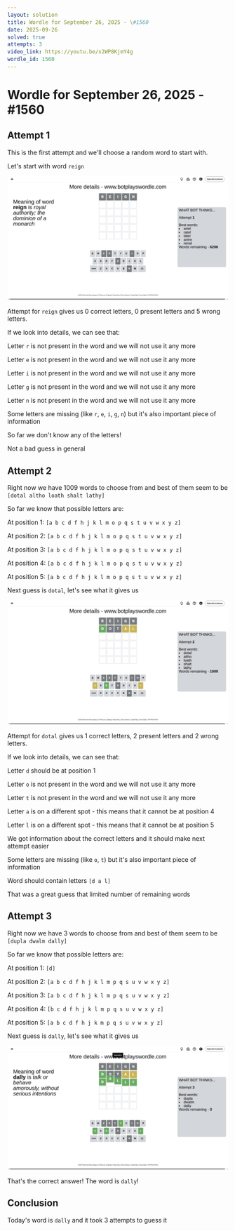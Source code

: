 ```yaml
---
layout: solution
title: Wordle for September 26, 2025 - \#1560
date: 2025-09-26
solved: true
attempts: 3
video_link: https://youtu.be/x2WP8KjmY4g
wordle_id: 1560
---
```


# Wordle for September 26, 2025 - \#1560

## Attempt 1

This is the first attempt and we'll choose a random word to start with.

Let's start with word `reign`

![Attempt 1](2025-09-26/attempt-1.png)

Attempt for `reign` gives us 0 correct letters, 0 present letters and 5 wrong letters.

If we look into details, we can see that:

Letter `r` is not present in the word and we will not use it any more

Letter `e` is not present in the word and we will not use it any more

Letter `i` is not present in the word and we will not use it any more

Letter `g` is not present in the word and we will not use it any more

Letter `n` is not present in the word and we will not use it any more

Some letters are missing (like `r`, `e`, `i`, `g`, `n`) but it's also important piece of information

So far we don't know any of the letters!

Not a bad guess in general



## Attempt 2

Right now we have 1009 words to choose from and best of them seem to be `[dotal altho loath shalt lathy]`

So far we know that possible letters are:

At position 1: `[a b c d f h j k l m o p q s t u v w x y z]`

At position 2: `[a b c d f h j k l m o p q s t u v w x y z]`

At position 3: `[a b c d f h j k l m o p q s t u v w x y z]`

At position 4: `[a b c d f h j k l m o p q s t u v w x y z]`

At position 5: `[a b c d f h j k l m o p q s t u v w x y z]`

Next guess is `dotal`, let's see what it gives us

![Attempt 2](2025-09-26/attempt-2.png)

Attempt for `dotal` gives us 1 correct letters, 2 present letters and 2 wrong letters.

If we look into details, we can see that:

Letter `d` should be at position 1

Letter `o` is not present in the word and we will not use it any more

Letter `t` is not present in the word and we will not use it any more

Letter `a` is on a different spot - this means that it cannot be at position 4

Letter `l` is on a different spot - this means that it cannot be at position 5

We got information about the correct letters and it should make next attempt easier

Some letters are missing (like `o`, `t`) but it's also important piece of information

Word should contain letters `[d a l]`

That was a great guess that limited number of remaining words



## Attempt 3

Right now we have 3 words to choose from and best of them seem to be `[dupla dwalm dally]`

So far we know that possible letters are:

At position 1: `[d]`

At position 2: `[a b c d f h j k l m p q s u v w x y z]`

At position 3: `[a b c d f h j k l m p q s u v w x y z]`

At position 4: `[b c d f h j k l m p q s u v w x y z]`

At position 5: `[a b c d f h j k m p q s u v w x y z]`

Next guess is `dally`, let's see what it gives us

![Attempt 3](2025-09-26/attempt-3.png)

That's the correct answer! The word is `dally`!

## Conclusion

Today's word is `dally` and it took 3 attempts to guess it

